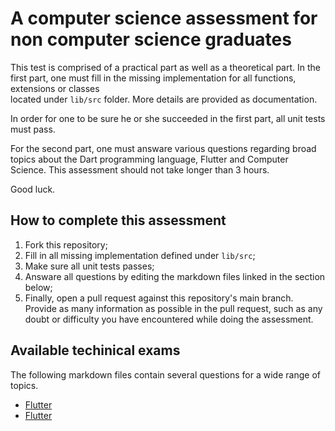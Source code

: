 # A computer science assessment for non computer science graduates

This test is comprised of a practical part as well as a theoretical part. In the first part,
one must fill in the missing implementation for all functions, extensions or classes  
located under `lib/src` folder. More details are provided as documentation.

In order for one to be sure he or she succeeded in the first part, all unit tests must pass.

For the second part, one must answare various questions regarding broad topics about the Dart programming language, Flutter and Computer Science. This assessment should not take longer than 3 hours.

Good luck.

## How to complete this assessment

1. Fork this repository;
2. Fill in all missing implementation defined under `lib/src`;
3. Make sure all unit tests passes;
4. Answare all questions by editing the markdown files linked in the section below;
5. Finally, open a pull request against this repository's main branch. Provide as many information as possible in the pull request, such as any doubt or difficulty you have encountered while doing the assessment.

## Available techinical exams

The following markdown files contain several questions for a wide range of topics.

* [Flutter](https://github.com/BrunoGiacoboPinto/challange/blob/main/exam/flutter.md)
* [Flutter](https://github.com/BrunoGiacoboPinto/challange/blob/main/exam/general.md)
  